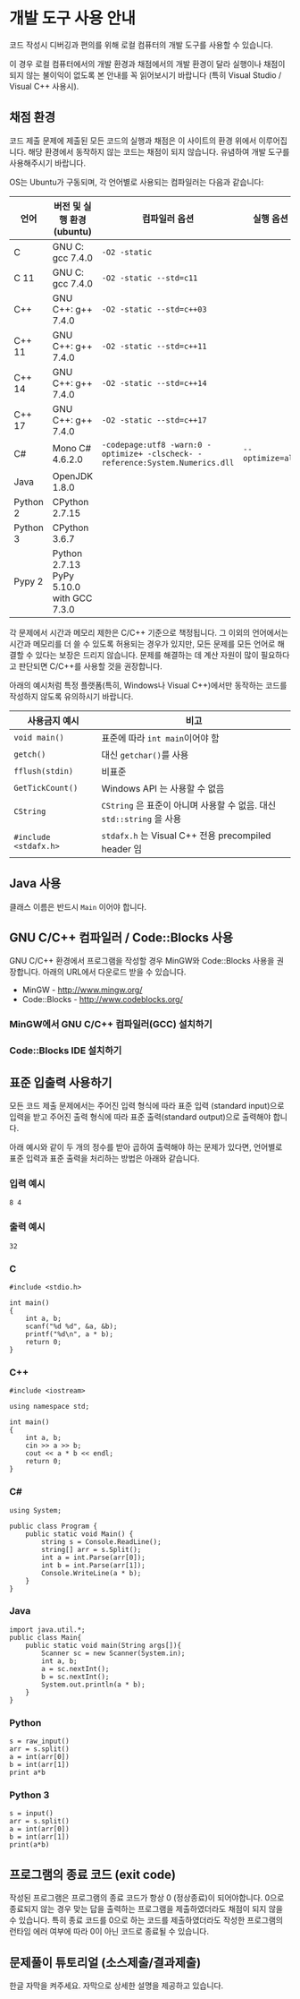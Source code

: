 <script>
document.children[0].children[1].children[0].children[0].remove()
</script>
<!--BEGIN-->

# 개발 도구 사용 안내

코드 작성시 디버깅과 편의를 위해 로컬 컴퓨터의 개발 도구를 사용할 수 있습니다.

이 경우 로컬 컴퓨터에서의 개발 환경과 채점에서의 개발 환경이 달라 실행이나 채점이 되지 않는 불이익이 없도록 본 안내를 꼭 읽어보시기 바랍니다 (특히 Visual Studio / Visual C++ 사용시).

## 채점 환경

코드 제출 문제에 제출된 모든 코드의 실행과 채점은 이 사이트의 환경 위에서 이루어집니다. 해당 환경에서 동작하지 않는 코드는 채점이 되지 않습니다. 유념하여 개발 도구를 사용해주시기 바랍니다.

OS는 Ubuntu가 구동되며, 각 언어별로 사용되는 컴파일러는 다음과 같습니다:

| 언어 | 버전 및 실행 환경 (ubuntu)| 컴파일러 옵션 | 실행 옵션 |
|---|---|---|---|
| C | GNU C: gcc 7.4.0 | `-O2 -static` | |
| C 11 | GNU C: gcc 7.4.0 | `-O2 -static --std=c11` | |
| C++ | GNU C++: g++ 7.4.0 | `-O2 -static --std=c++03` | |
| C++ 11 | GNU C++: g++ 7.4.0 | `-O2 -static --std=c++11` | |
| C++ 14 | GNU C++: g++ 7.4.0 | `-O2 -static --std=c++14` | |
| C++ 17 | GNU C++: g++ 7.4.0 | `-O2 -static --std=c++17` | |
| C# | Mono C# 4.6.2.0 | `-codepage:utf8 -warn:0 -optimize+ -clscheck- -reference:System.Numerics.dll` | `--optimize=all` |
| Java | OpenJDK 1.8.0 | | |
| Python 2 | CPython 2.7.15 | | |
| Python 3 | CPython 3.6.7 | | |
| Pypy 2 | Python 2.7.13 PyPy 5.10.0 with GCC 7.3.0 | | |

각 문제에서 시간과 메모리 제한은 C/C++ 기준으로 책정됩니다.
그 이외의 언어에서는 시간과 메모리를 더 쓸 수 있도록 허용되는 경우가 있지만,
모든 문제를 모든 언어로 해결할 수 있다는 보장은 드리지 않습니다.
문제를 해결하는 데 계산 자원이 많이 필요하다고 판단되면 C/C++를 사용할 것을 권장합니다.

아래의 예시처럼 특정 플랫폼(특히, Windows나 Visual C++)에서만 동작하는 코드를 작성하지 않도록 유의하시기 바랍니다.

|사용금지 예시|비고|
|---|---|
|`void main()`|  표준에 따라 `int main`이어야 함|
|`getch()`| 대신 `getchar()`를 사용|
|`fflush(stdin)` | 비표준|
|`GetTickCount()` | Windows API 는 사용할 수 없음|
|`CString`| `CString` 은 표준이 아니며 사용할 수 없음. 대신 `std::string` 을 사용|
|`#include <stdafx.h>`|`stdafx.h` 는 Visual C++ 전용 precompiled header 임|

## Java 사용

클래스 이름은 반드시 `Main` 이어야 합니다.

## GNU C/C++ 컴파일러 / Code::Blocks 사용
GNU C/C++ 환경에서 프로그램을 작성할 경우 MinGW와 Code::Blocks 사용을 권장합니다. 아래의 URL에서 다운로드 받을 수 있습니다.

* MinGW - http://www.mingw.org/
* Code::Blocks - http://www.codeblocks.org/


### MinGW에서 GNU C/C++ 컴파일러(GCC) 설치하기

<div id="MinGW_Install_Guide"></div>
<script>
	let videoTag_MinGW = '<iframe width="560" height="315" src="https://www.youtube.com/embed/kRMELNEE2zk?rel=0" frameborder="0" allow="autoplay; encrypted-media" allowfullscreen></iframe>';
	let dom_MinGW = document.getElementById("MinGW_Install_Guide");
    dom_MinGW.insertAdjacentHTML('beforeend', videoTag_MinGW);
</script>

### Code::Blocks IDE 설치하기

<div id="Code_Blocks_Install_Guide"></div>
<script>
	let videoTag_CodeBlocks = '<iframe width="560" height="315" src="https://www.youtube.com/embed/or8wDAhS840?rel=0" frameborder="0" allow="autoplay; encrypted-media" allowfullscreen></iframe>';
	let dom_CodeBlocks = document.getElementById("Code_Blocks_Install_Guide");
    dom_CodeBlocks.insertAdjacentHTML('beforeend', videoTag_CodeBlocks);
</script>

## 표준 입출력 사용하기

모든 코드 제출 문제에서는 주어진 입력 형식에 따라 표준 입력 (standard input)으로 입력을 받고 주어진 출력 형식에 따라 표준 출력(standard output)으로 출력해야 합니다.

아래 예시와 같이 두 개의 정수를 받아 곱하여 출력해야 하는 문제가 있다면, 언어별로 표준 입력과 표준 출력을 처리하는 방법은 아래와 같습니다.

### 입력 예시

```
8 4
```

### 출력 예시

```
32
```

### C

```
#include <stdio.h>

int main()
{
	int a, b;
	scanf("%d %d", &a, &b);
	printf("%d\n", a * b);
	return 0;
}
```

### C++

```
#include <iostream>

using namespace std;

int main()
{
	int a, b;
	cin >> a >> b;
	cout << a * b << endl;
	return 0;
}
```

### C&#35;

```
using System;

public class Program {
    public static void Main() {
        string s = Console.ReadLine();
        string[] arr = s.Split();
        int a = int.Parse(arr[0]);
        int b = int.Parse(arr[1]);
        Console.WriteLine(a * b);
    }
}
```

### Java

```
import java.util.*;
public class Main{
    public static void main(String args[]){
        Scanner sc = new Scanner(System.in);
        int a, b;
        a = sc.nextInt();
        b = sc.nextInt();
        System.out.println(a * b);
    }
}
```

### Python

```
s = raw_input()
arr = s.split()
a = int(arr[0])
b = int(arr[1])
print a*b
```

### Python 3

```
s = input()
arr = s.split()
a = int(arr[0])
b = int(arr[1])
print(a*b)
```

## 프로그램의 종료 코드 (exit code)

작성된 프로그램은 프로그램의 종료 코드가 항상 0 (정상종료)이 되어야합니다. 0으로 종료되지 않는 경우 맞는 답을 출력하는 프로그램을 제출하였더라도 채점이 되지 않을 수 있습니다.
특히 종료 코드를 0으로 하는 코드를 제출하였더라도 작성한 프로그램의 런타임 에러 여부에 따라 0이 아닌 코드로 종료될 수 있습니다.

## 문제풀이 튜토리얼 (소스제출/결과제출)

한글 자막을 켜주세요. 자막으로 상세한 설명을 제공하고 있습니다.

<div id="Tutorial_Source"></div>
<div id="Tutorial_Output"></div>
<script>
	let video_source = '<iframe width="560" height="315" src="https://www.youtube.com/embed/EK_VhRZhEcc?rel=0" frameborder="0" allow="autoplay; encrypted-media" allowfullscreen></iframe>';
	let video_output = '<iframe width="560" height="315" src="https://www.youtube.com/embed/zUuLPxnl2nE?rel=0" frameborder="0" allow="autoplay; encrypted-media" allowfullscreen></iframe>';
	let dom_Tutorial_Source = document.getElementById("Tutorial_Source");
	let dom_Tutorial_Output = document.getElementById("Tutorial_Output");
    dom_Tutorial_Source.insertAdjacentHTML('beforeend', video_source);
    dom_Tutorial_Output.insertAdjacentHTML('beforeend', video_output);
</script>


<!--END-->
